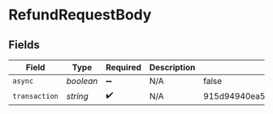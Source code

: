 # RefundRequestBody


## Fields

| Field                            | Type                             | Required                         | Description                      | Example                          |
| -------------------------------- | -------------------------------- | -------------------------------- | -------------------------------- | -------------------------------- |
| `async`                          | *boolean*                        | :heavy_minus_sign:               | N/A                              | false                            |
| `transaction`                    | *string*                         | :heavy_check_mark:               | N/A                              | 915d94940ea54c3a80cbfa328722f5a1 |